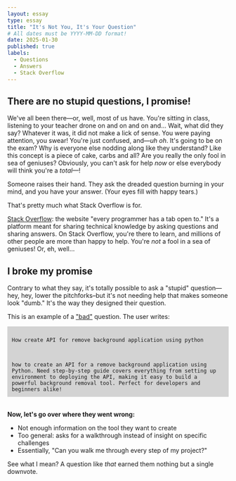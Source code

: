 ```yaml
---
layout: essay
type: essay
title: "It's Not You, It's Your Question"
# All dates must be YYYY-MM-DD format!
date: 2025-01-30
published: true
labels:
  - Questions
  - Answers
  - Stack Overflow
---
```


## There are no stupid questions, I promise!

We've all been there—or, well, most of us have. You're sitting in class, listening to your teacher drone on and on and on and... Wait, what did they say? Whatever it was, it did not make a lick of sense. You were paying attention, you swear! You're just confused, and—_uh oh_. It's going to be on the exam? Why is everyone else nodding along like they understand? Like this concept is a piece of cake, carbs and all? Are you really the only fool in sea of geniuses? Obviously, you can't ask for help _now_ or else everybody will think you're a _total_—!

Someone raises their hand. They ask the dreaded question burning in your mind, and you have your answer. (Your eyes fill with happy tears.)

That's pretty much what Stack Overflow is for.

[Stack Overflow](https://stackoverflow.com/): the website "every programmer has a tab open to." It's a platform meant for sharing technical knowledge by asking questions and sharing answers. On Stack Overflow, you're there to learn, and millions of other people are more than happy to help. You're _not_ a fool in a sea of geniuses! Or, eh, well...

## I broke my promise

Contrary to what they say, it's totally possible to ask a "stupid" question—hey, hey, lower the pitchforks–but it's not needing help that makes someone look "dumb." It's the way they designed their question.

This is an example of a ["bad"](https://stackoverflow.com/questions/79399913/how-create-api-for-remove-background-application-using-python) question. The user writes:

<div style="background-color: lightgrey; white: white; padding: 10px; word-wrap: break-word;"><code>
How create API for remove background application using python
<br><br>
how to create an API for a remove background application using Python. Need step-by-step guide covers everything from setting up environment to deploying the API, making it easy to build a powerful background removal tool. Perfect for developers and beginners alike!
</code></div>

<br>

<b>Now, let's go over where they went wrong:</b>
* Not enough information on the tool they want to create
* Too general: asks for a walkthrough instead of insight on specific challenges
* Essentially, "Can you walk me through every step of my project?"

See what I mean? A question like _that_ earned them nothing but a single downvote.

